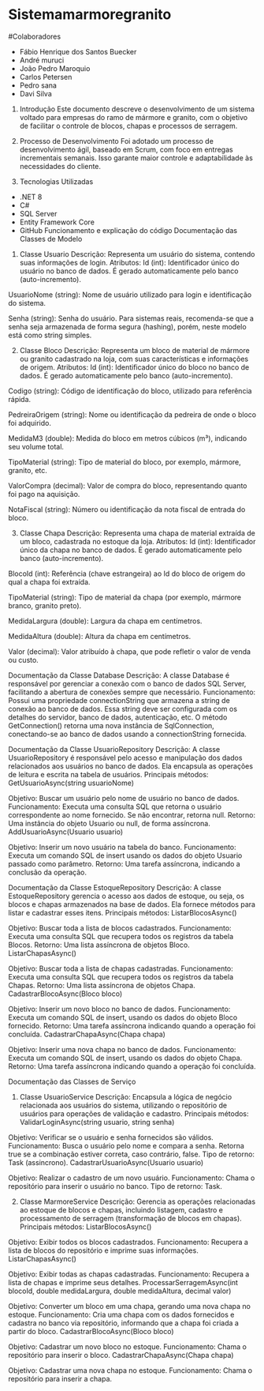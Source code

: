 # Sistemamarmoregranito
#Colaboradores
  - Fábio Henrique dos Santos Buecker
  - André muruci
  - João Pedro Maroquio
  - Carlos Petersen
  - Pedro sana
  - Davi Silva
  
1. Introdução
Este documento descreve o desenvolvimento de um sistema voltado para empresas do ramo de mármore e granito, com o objetivo de facilitar o controle de blocos, chapas e processos de serragem.
2. Processo de Desenvolvimento
Foi adotado um processo de desenvolvimento ágil, baseado em Scrum, com foco em entregas incrementais semanais. Isso garante maior controle e adaptabilidade às necessidades do cliente.

3. Tecnologias Utilizadas
- .NET 8
- C#
- SQL Server
- Entity Framework Core
- GitHub
Funcionamento e explicação do código
Documentação das Classes de Modelo
1. Classe Usuario
Descrição:
Representa um usuário do sistema, contendo suas informações de login.
Atributos:
Id (int):
Identificador único do usuário no banco de dados. É gerado automaticamente pelo banco (auto-incremento).


UsuarioNome (string):
Nome de usuário utilizado para login e identificação do sistema.


Senha (string):
Senha do usuário. Para sistemas reais, recomenda-se que a senha seja armazenada de forma segura (hashing), porém, neste modelo está como string simples.



2. Classe Bloco
Descrição:
Representa um bloco de material de mármore ou granito cadastrado na loja, com suas características e informações de origem.
Atributos:
Id (int):
Identificador único do bloco no banco de dados. É gerado automaticamente pelo banco (auto-incremento).


Codigo (string):
Código de identificação do bloco, utilizado para referência rápida.


PedreiraOrigem (string):
Nome ou identificação da pedreira de onde o bloco foi adquirido.


MedidaM3 (double):
Medida do bloco em metros cúbicos (m³), indicando seu volume total.


TipoMaterial (string):
Tipo de material do bloco, por exemplo, mármore, granito, etc.


ValorCompra (decimal):
Valor de compra do bloco, representando quanto foi pago na aquisição.


NotaFiscal (string):
Número ou identificação da nota fiscal de entrada do bloco.



3. Classe Chapa
Descrição:
Representa uma chapa de material extraída de um bloco, cadastrada no estoque da loja.
Atributos:
Id (int):
Identificador único da chapa no banco de dados. É gerado automaticamente pelo banco (auto-incremento).


BlocoId (int):
Referência (chave estrangeira) ao Id do bloco de origem do qual a chapa foi extraída.


TipoMaterial (string):
Tipo de material da chapa (por exemplo, mármore branco, granito preto).


MedidaLargura (double):
Largura da chapa em centímetros.


MedidaAltura (double):
Altura da chapa em centímetros.


Valor (decimal):
Valor atribuído à chapa, que pode refletir o valor de venda ou custo.


Documentação da Classe Database
Descrição:
A classe Database é responsável por gerenciar a conexão com o banco de dados SQL Server, facilitando a abertura de conexões sempre que necessário.
Funcionamento:
Possui uma propriedade connectionString que armazena a string de conexão ao banco de dados. Essa string deve ser configurada com os detalhes do servidor, banco de dados, autenticação, etc.
O método GetConnection() retorna uma nova instância de SqlConnection, conectando-se ao banco de dados usando a connectionString fornecida.


Documentação da Classe UsuarioRepository
Descrição:
A classe UsuarioRepository é responsável pelo acesso e manipulação dos dados relacionados aos usuários no banco de dados. Ela encapsula as operações de leitura e escrita na tabela de usuários.
Principais métodos:
GetUsuarioAsync(string usuarioNome)


Objetivo: Buscar um usuário pelo nome de usuário no banco de dados.
Funcionamento: Executa uma consulta SQL que retorna o usuário correspondente ao nome fornecido. Se não encontrar, retorna null.
Retorno: Uma instância do objeto Usuario ou null, de forma assíncrona.
AddUsuarioAsync(Usuario usuario)


Objetivo: Inserir um novo usuário na tabela do banco.
Funcionamento: Executa um comando SQL de insert usando os dados do objeto Usuario passado como parâmetro.
Retorno: Uma tarefa assíncrona, indicando a conclusão da operação.


Documentação da Classe EstoqueRepository
Descrição:
A classe EstoqueRepository gerencia o acesso aos dados de estoque, ou seja, os blocos e chapas armazenados na base de dados. Ela fornece métodos para listar e cadastrar esses itens.
Principais métodos:
ListarBlocosAsync()


Objetivo: Buscar toda a lista de blocos cadastrados.
Funcionamento: Executa uma consulta SQL que recupera todos os registros da tabela Blocos.
Retorno: Uma lista assíncrona de objetos Bloco.
ListarChapasAsync()


Objetivo: Buscar toda a lista de chapas cadastradas.
Funcionamento: Executa uma consulta SQL que recupera todos os registros da tabela Chapas.
Retorno: Uma lista assíncrona de objetos Chapa.
CadastrarBlocoAsync(Bloco bloco)


Objetivo: Inserir um novo bloco no banco de dados.
Funcionamento: Executa um comando SQL de insert, usando os dados do objeto Bloco fornecido.
Retorno: Uma tarefa assíncrona indicando quando a operação foi concluída.
CadastrarChapaAsync(Chapa chapa)


Objetivo: Inserir uma nova chapa no banco de dados.
Funcionamento: Executa um comando SQL de insert, usando os dados do objeto Chapa.
Retorno: Uma tarefa assíncrona indicando quando a operação foi concluída.


Documentação das Classes de Serviço
1. Classe UsuarioService
Descrição:
Encapsula a lógica de negócio relacionada aos usuários do sistema, utilizando o repositório de usuários para operações de validação e cadastro.
Principais métodos:
ValidarLoginAsync(string usuario, string senha)


Objetivo: Verificar se o usuário e senha fornecidos são válidos.
Funcionamento: Busca o usuário pelo nome e compara a senha. Retorna true se a combinação estiver correta, caso contrário, false.
Tipo de retorno: Task<bool> (assincrono).
CadastrarUsuarioAsync(Usuario usuario)


Objetivo: Realizar o cadastro de um novo usuário.
Funcionamento: Chama o repositório para inserir o usuário no banco.
Tipo de retorno: Task.

2. Classe MarmoreService
Descrição:
Gerencia as operações relacionadas ao estoque de blocos e chapas, incluindo listagem, cadastro e processamento de serragem (transformação de blocos em chapas).
Principais métodos:
ListarBlocosAsync()


Objetivo: Exibir todos os blocos cadastrados.
Funcionamento: Recupera a lista de blocos do repositório e imprime suas informações.
ListarChapasAsync()


Objetivo: Exibir todas as chapas cadastradas.
Funcionamento: Recupera a lista de chapas e imprime seus detalhes.
ProcessarSerragemAsync(int blocoId, double medidaLargura, double medidaAltura, decimal valor)


Objetivo: Converter um bloco em uma chapa, gerando uma nova chapa no estoque.
Funcionamento: Cria uma chapa com os dados fornecidos e cadastra no banco via repositório, informando que a chapa foi criada a partir do bloco.
CadastrarBlocoAsync(Bloco bloco)


Objetivo: Cadastrar um novo bloco no estoque.
Funcionamento: Chama o repositório para inserir o bloco.
CadastrarChapaAsync(Chapa chapa)


Objetivo: Cadastrar uma nova chapa no estoque.
Funcionamento: Chama o repositório para inserir a chapa.

